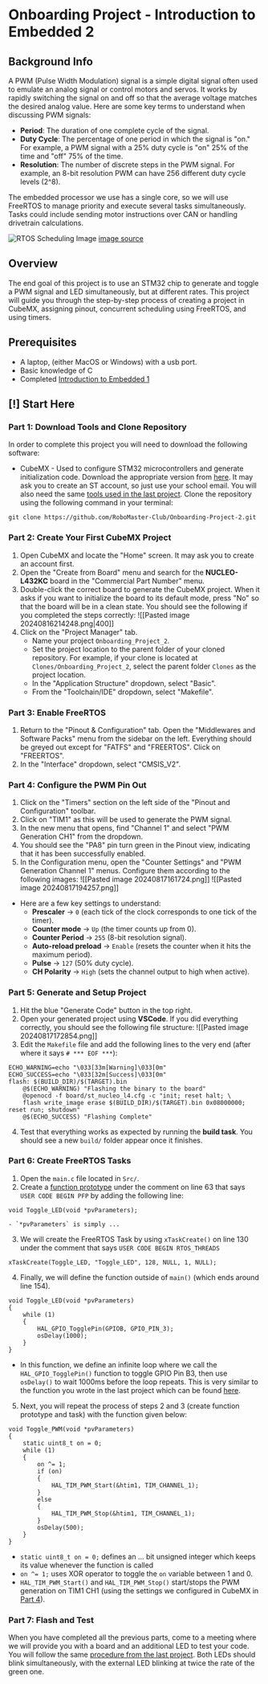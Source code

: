# Onboarding Project - Introduction to Embedded 2

## Background Info

A PWM (Pulse Width Modulation) signal is a simple digital signal often used to emulate an analog signal or control motors and servos. It works by rapidly switching the signal on and off so that the average voltage matches the desired analog value. Here are some key terms to understand when discussing PWM signals:

- **Period**: The duration of one complete cycle of the signal.
- **Duty Cycle**: The percentage of one period in which the signal is "on." For example, a PWM signal with a 25% duty cycle is "on" 25% of the time and "off" 75% of the time.
- **Resolution**: The number of discrete steps in the PWM signal. For example, an 8-bit resolution PWM can have 256 different duty cycle levels (2^8).

The embedded processor we use has a single core, so we will use FreeRTOS to manage priority and execute several tasks simultaneously. Tasks could include sending motor instructions over CAN or handling drivetrain calculations.

![RTOS Scheduling Image](https://open4tech.com/wp-content/uploads/2019/11/preemptive_scheduling.jpg)
[image source](https://open4tech.com/rtos-scheduling-algorithms/)

## Overview

The end goal of this project is to use an STM32 chip to generate and toggle a PWM signal and LED simultaneously, but at different rates. This project will guide you through the step-by-step process of creating a project in CubeMX, assigning pinout, concurrent scheduling using FreeRTOS, and using timers.

## Prerequisites

- A laptop, (either MacOS or Windows) with a usb port.
- Basic knowledge of C
- Completed [Introduction to Embedded 1](https://github.com/RoboMaster-Club/Onboarding-Project-1)

## [!] Start Here

### Part 1: Download Tools and Clone Repository

In order to complete this project you will need to download the following software:

- CubeMX - Used to configure STM32 microcontrollers and generate initialization code. Download the appropriate version from [here](https://www.st.com/en/development-tools/stm32cubemx.html#st-get-software). It may ask you to create an ST account, so just use your school email.
  You will also need the same [tools used in the last project](https://github.com/RoboMaster-Club/Onboarding-Project-1?tab=readme-ov-file#part-1-download-tools).
  Clone the repository using the following command in your terminal:

```
git clone https://github.com/RoboMaster-Club/Onboarding-Project-2.git
```

### Part 2: Create Your First CubeMX Project

1. Open CubeMX and locate the "Home" screen. It may ask you to create an account first.
2. Open the "Create from Board" menu and search for the **NUCLEO-L432KC** board in the "Commercial Part Number" menu.
3. Double-click the correct board to generate the CubeMX project. When it asks if you want to initialize the board to its default mode, press "No" so that the board will be in a clean state. You should see the following if you completed the steps correctly:
   ![[Pasted image 20240816214248.png|400]]
4. Click on the "Project Manager" tab.
   - Name your project `Onboarding_Project_2`.
   - Set the project location to the parent folder of your cloned repository. For example, if your clone is located at `Clones/Onboarding_Project_2`, select the parent folder `Clones` as the project location.
   - In the "Application Structure" dropdown, select "Basic".
   - From the "Toolchain/IDE" dropdown, select "Makefile".

### Part 3: Enable FreeRTOS

1. Return to the "Pinout & Configuration" tab. Open the "Middlewares and Software Packs" menu from the sidebar on the left. Everything should be greyed out except for "FATFS" and "FREERTOS". Click on "FREERTOS".
2. In the "Interface" dropdown, select "CMSIS_V2".

### Part 4: Configure the PWM Pin Out

1. Click on the "Timers" section on the left side of the "Pinout and Configuration" toolbar.
2. Click on "TIM1" as this will be used to generate the PWM signal.
3. In the new menu that opens, find "Channel 1" and select "PWM Generation CH1" from the dropdown.
4. You should see the "PA8" pin turn green in the Pinout view, indicating that it has been successfully enabled.
5. In the Configuration menu, open the "Counter Settings" and "PWM Generation Channel 1" menus. Configure them according to the following images:
   ![[Pasted image 20240817161724.png]]
   ![[Pasted image 20240817194257.png]]

- Here are a few key settings to understand:
  - **Prescaler** -> `0` (each tick of the clock corresponds to one tick of the timer).
  - **Counter mode** -> `Up` (the timer counts up from 0).
  - **Counter Period** -> `255` (8-bit resolution signal).
  - **Auto-reload preload** -> `Enable` (resets the counter when it hits the maximum period).
  - **Pulse** -> `127` (50% duty cycle).
  - **CH Polarity** -> `High` (sets the channel output to high when active).

### Part 5: Generate and Setup Project

1. Hit the blue "Generate Code" button in the top right.
2. Open your generated project using **VSCode**. If you did everything correctly, you should see the following file structure:
   ![[Pasted image 20240817172854.png]]
3. Edit the `Makefile` file and add the following lines to the very end (after where it says `# *** EOF ***`):

```
ECHO_WARNING=echo "\033[33m[Warning]\033[0m"
ECHO_SUCCESS=echo "\033[32m[Success]\033[0m"
flash: $(BUILD_DIR)/$(TARGET).bin
	@$(ECHO_WARNING) "Flashing the binary to the board"
	@openocd -f board/st_nucleo_l4.cfg -c "init; reset halt; \
	flash write_image erase $(BUILD_DIR)/$(TARGET).bin 0x08000000; reset run; shutdown"
	@$(ECHO_SUCCESS) "Flashing Complete"
```

4. Test that everything works as expected by running the **build task**. You should see a new `build/` folder appear once it finishes.

### Part 6: Create FreeRTOS Tasks

1. Open the `main.c` file located in `Src/`.
2. Create a [function prototype](https://www.geeksforgeeks.org/function-prototype-in-c/) under the comment on line 63 that says `USER CODE BEGIN PFP` by adding the following line:

```
void Toggle_LED(void *pvParameters);
```

    - `*pvParameters` is simply ...

3. We will create the FreeRTOS Task by using `xTaskCreate()` on line 130 under the comment that says `USER CODE BEGIN RTOS_THREADS`

```
xTaskCreate(Toggle_LED, "Toggle_LED", 128, NULL, 1, NULL);
```

4. Finally, we will define the function outside of `main()` (which ends around line 154).

```
void Toggle_LED(void *pvParameters)
{
	while (1)
	{
		HAL_GPIO_TogglePin(GPIOB, GPIO_PIN_3);
		osDelay(1000);
	}
}
```

- In this function, we define an infinite loop where we call the `HAL_GPIO_TogglePin()` function to toggle GPIO Pin B3, then use `osDelay()` to wait 1000ms before the loop repeats. This is very similar to the function you wrote in the last project which can be found [here](https://github.com/RoboMaster-Club/Onboarding-Project-1?tab=readme-ov-file#part-3-your-first-function).

5. Next, you will repeat the process of steps 2 and 3 (create function prototype and task) with the function given below:

```
void Toggle_PWM(void *pvParameters)
{
	static uint8_t on = 0;
	while (1)
	{
		on ^= 1;
		if (on)
		{
			HAL_TIM_PWM_Start(&htim1, TIM_CHANNEL_1);
		}
		else
		{
			HAL_TIM_PWM_Stop(&htim1, TIM_CHANNEL_1);
		}
		osDelay(500);
	}
}
```

- `static uint8_t on = 0;` defines an ... bit unsigned integer which keeps its value whenever the function is called
- `on ^= 1;` uses XOR operator to toggle the `on` variable between 1 and 0.
- `HAL_TIM_PWM_Start()` and `HAL_TIM_PWM_Stop()` start/stops the PWM generation on TIM1 CH1 (using the settings we configured in CubeMX in [Part 4](https://github.com/RoboMaster-Club/Onboarding-Project-2?tab=readme-ov-file#part-4-configure-the-pwm-pin-out)).

### Part 7: Flash and Test

When you have completed all the previous parts, come to a meeting where we will provide you with a board and an additional LED to test your code. You will follow the same [procedure from the last project](https://github.com/RoboMaster-Club/Onboarding-Project-1?tab=readme-ov-file#part-5-flash-the-code). Both LEDs should blink simultaneously, with the external LED blinking at twice the rate of the green one.
